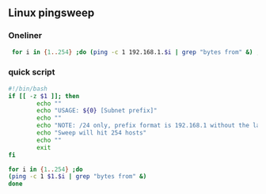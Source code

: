## Linux pingsweep
### Oneliner
```sh
 for i in {1..254} ;do (ping -c 1 192.168.1.$i | grep "bytes from" &) ;done
 ```

### quick script

```sh
#!/bin/bash
if [[ -z $1 ]]; then
        echo ""
        echo "USAGE: ${0} [Subnet prefix]"
        echo ""
        echo "NOTE: /24 only, prefix format is 192.168.1 without the last octet"
        echo "Sweep will hit 254 hosts"
        echo ""
        exit
fi

for i in {1..254} ;do
(ping -c 1 $1.$i | grep "bytes from" &)
done
```
